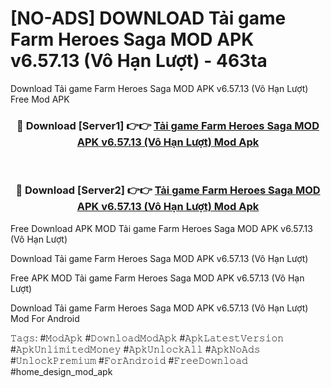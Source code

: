# [NO-ADS] DOWNLOAD Tải game Farm Heroes Saga MOD APK v6.57.13 (Vô Hạn Lượt) - 463ta
Download Tải game Farm Heroes Saga MOD APK v6.57.13 (Vô Hạn Lượt) Free Mod APK

<div align="center">
<h3>🔴 Download [Server1] 👉👉 <a href="https://apk-comot.site?title=Tải_game_Farm_Heroes_Saga_MOD_APK_v6.57.13_(Vô_Hạn_Lượt)">Tải game Farm Heroes Saga MOD APK v6.57.13 (Vô Hạn Lượt) Mod Apk</a></h3><br>

<h3>🔴 Download [Server2] 👉👉 <a href="https://apk-comot.site?title=Tải_game_Farm_Heroes_Saga_MOD_APK_v6.57.13_(Vô_Hạn_Lượt)">Tải game Farm Heroes Saga MOD APK v6.57.13 (Vô Hạn Lượt) Mod Apk</a></h3>
</div>


Free Download APK MOD Tải game Farm Heroes Saga MOD APK v6.57.13 (Vô Hạn Lượt)

Download Tải game Farm Heroes Saga MOD APK v6.57.13 (Vô Hạn Lượt) 

Free APK MOD Tải game Farm Heroes Saga MOD APK v6.57.13 (Vô Hạn Lượt) 

Download Tải game Farm Heroes Saga MOD APK v6.57.13 (Vô Hạn Lượt) Mod For Android

𝚃𝚊𝚐𝚜: #𝙼𝚘𝚍𝙰𝚙𝚔 #𝙳𝚘𝚠𝚗𝚕𝚘𝚊𝚍𝙼𝚘𝚍𝙰𝚙𝚔 #𝙰𝚙𝚔𝙻𝚊𝚝𝚎𝚜𝚝𝚅𝚎𝚛𝚜𝚒𝚘𝚗 #𝙰𝚙𝚔𝚄𝚗𝚕𝚒𝚖𝚒𝚝𝚎𝚍𝙼𝚘𝚗𝚎𝚢 #𝙰𝚙𝚔𝚄𝚗𝚕𝚘𝚌𝚔𝙰𝚕𝚕 #𝙰𝚙𝚔𝙽𝚘𝙰𝚍𝚜 #𝚄𝚗𝚕𝚘𝚌𝚔𝙿𝚛𝚎𝚖𝚒𝚞𝚖 #𝙵𝚘𝚛𝙰𝚗𝚍𝚛𝚘𝚒𝚍 #𝙵𝚛𝚎𝚎𝙳𝚘𝚠𝚗𝚕𝚘𝚊𝚍 #home_design_mod_apk